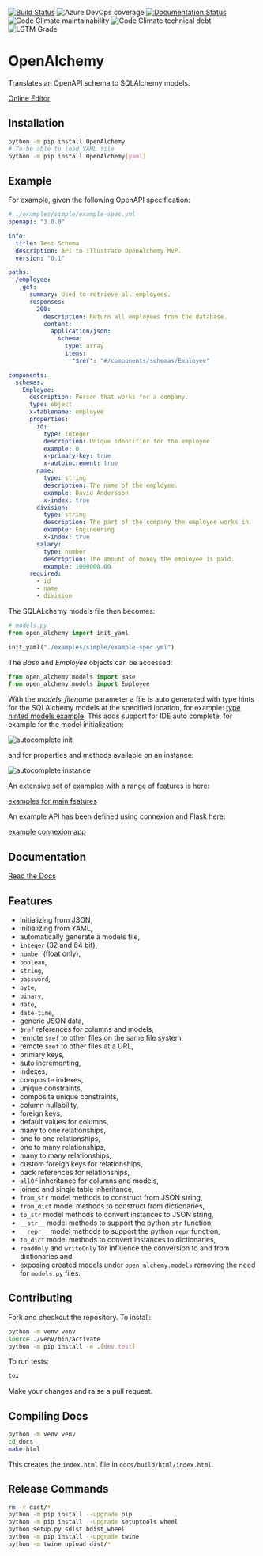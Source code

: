 [![Build Status](https://dev.azure.com/anderssonpublic/anderssonpublic/_apis/build/status/jdkandersson.OpenAlchemy?branchName=master)](https://dev.azure.com/anderssonpublic/anderssonpublic/_build/latest?definitionId=1&branchName=master) ![Azure DevOps coverage](https://img.shields.io/azure-devops/coverage/anderssonpublic/anderssonpublic/1) [![Documentation Status](https://readthedocs.org/projects/openapi-sqlalchemy/badge/?version=latest)](https://openapi-sqlalchemy.readthedocs.io/en/latest/?badge=latest) ![Code Climate maintainability](https://img.shields.io/codeclimate/maintainability/jdkandersson/OpenAlchemy) ![Code Climate technical debt](https://img.shields.io/codeclimate/tech-debt/jdkandersson/OpenAlchemy) ![LGTM Grade](https://img.shields.io/lgtm/grade/python/github/jdkandersson/OpenAlchemy)
# OpenAlchemy
Translates an OpenAPI schema to SQLAlchemy models.

[Online Editor](https://editor.openalchemy.io)

## Installation
```bash
python -m pip install OpenAlchemy
# To be able to load YAML file
python -m pip install OpenAlchemy[yaml]
```

## Example

For example, given the following OpenAPI specification:

```yaml
# ./examples/simple/example-spec.yml
openapi: "3.0.0"

info:
  title: Test Schema
  description: API to illustrate OpenAlchemy MVP.
  version: "0.1"

paths:
  /employee:
    get:
      summary: Used to retrieve all employees.
      responses:
        200:
          description: Return all employees from the database.
          content:
            application/json:
              schema:
                type: array
                items:
                  "$ref": "#/components/schemas/Employee"

components:
  schemas:
    Employee:
      description: Person that works for a company.
      type: object
      x-tablename: employee
      properties:
        id:
          type: integer
          description: Unique identifier for the employee.
          example: 0
          x-primary-key: true
          x-autoincrement: true
        name:
          type: string
          description: The name of the employee.
          example: David Andersson
          x-index: true
        division:
          type: string
          description: The part of the company the employee works in.
          example: Engineering
          x-index: true
        salary:
          type: number
          description: The amount of money the employee is paid.
          example: 1000000.00
      required:
        - id
        - name
        - division
```

The SQLALchemy models file then becomes:
```python
# models.py
from open_alchemy import init_yaml

init_yaml("./examples/simple/example-spec.yml")
```

The _Base_ and _Employee_ objects can be accessed:
```python
from open_alchemy.models import Base
from open_alchemy.models import Employee
```

With the _models_filename_ parameter a file is auto generated with type hints for the SQLAlchemy models at the specified location, for example: [type hinted models example](examples/simple/models_auto.py). This adds support for IDE auto complete, for example for the model initialization:

![autocomplete init](examples/simple/models_autocomplete_init.png)

and for properties and methods available on an instance:

![autocomplete instance](examples/simple/models_autocomplete_instance.png)

An extensive set of examples with a range of features is here:

[examples for main features](examples)

An example API has been defined using connexion and Flask here:

[example connexion app](examples/app)

## Documentation
[Read the Docs](https://openapi-sqlalchemy.readthedocs.io/en/latest/)

## Features
- initializing from JSON,
- initializing from YAML,
- automatically generate a models file,
- `integer` (32 and 64 bit),
- `number` (float only),
- `boolean`,
- `string`,
- `password`,
- `byte`,
- `binary`,
- `date`,
- `date-time`,
- generic JSON data,
- `$ref` references for columns and models,
- remote `$ref` to other files on the same file system,
- remote `$ref` to other files at a URL,
- primary keys,
- auto incrementing,
- indexes,
- composite indexes,
- unique constraints,
- composite unique constraints,
- column nullability,
- foreign keys,
- default values for columns,
- many to one relationships,
- one to one relationships,
- one to many relationships,
- many to many relationships,
- custom foreign keys for relationships,
- back references for relationships,
- `allOf` inheritance for columns and models,
- joined and single table inheritance,
- `from_str` model methods to construct from JSON string,
- `from_dict` model methods to construct from dictionaries,
- `to_str` model methods to convert instances to JSON string,
- `__str__` model methods to support the python `str` function,
- `__repr__` model methods to support the python `repr` function,
- `to_dict` model methods to convert instances to dictionaries,
- `readOnly` and `writeOnly` for influence the conversion to and from dictionaries and
- exposing created models under `open_alchemy.models` removing the need for `models.py` files.

## Contributing
Fork and checkout the repository. To install:
```bash
python -m venv venv
source ./venv/bin/activate
python -m pip install -e .[dev,test]
```
To run tests:
```bash
tox
```
Make your changes and raise a pull request.

## Compiling Docs
```bash
python -m venv venv
cd docs
make html
```
This creates the `index.html` file in `docs/build/html/index.html`.

## Release Commands
```bash
rm -r dist/*
python -m pip install --upgrade pip
python -m pip install --upgrade setuptools wheel
python setup.py sdist bdist_wheel
python -m pip install --upgrade twine
python -m twine upload dist/*
```
